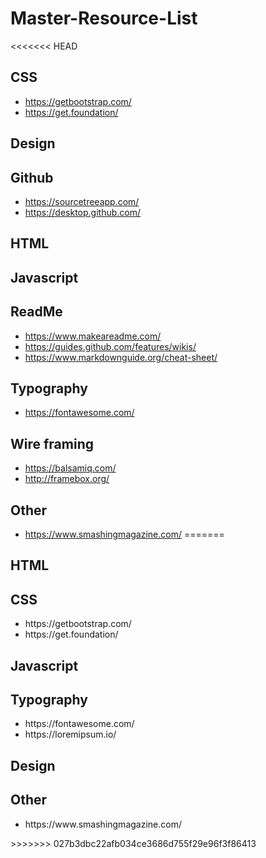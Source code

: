 # Master-Resource-List

<<<<<<< HEAD
<!-- <div width="100%" height="100px" background-image="https://miro.medium.com/max/12032/0*fUJ-vxQtDB0ssLX7">
asldkaslkjdasd
</div> -->


## CSS 
- https://getbootstrap.com/
- https://get.foundation/

## Design

## Github
- https://sourcetreeapp.com/
- https://desktop.github.com/

## HTML

## Javascript

## ReadMe 
- https://www.makeareadme.com/
- https://guides.github.com/features/wikis/
- https://www.markdownguide.org/cheat-sheet/

## Typography
- https://fontawesome.com/

## Wire framing

- https://balsamiq.com/
- http://framebox.org/


## Other
- https://www.smashingmagazine.com/
=======
<h2> HTML </h2>

<h2> CSS </h2>
    <ul>
        <li>https://getbootstrap.com/</li>
        <li>https://get.foundation/</li>
    </ul>
<h2> Javascript </h2>

<h2> Typography </h2>
    <ul>
        <li>https://fontawesome.com/</li>
    <li>https://loremipsum.io/</li>
    </ul>

<h2> Design </h2>

<h2> Other </h2>
    <ul>
        <li>https://www.smashingmagazine.com/</li>
    </ul>
>>>>>>> 027b3dbc22afb034ce3686d755f29e96f3f86413
